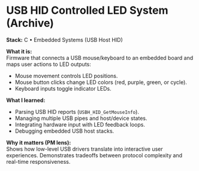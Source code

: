 # USB HID Controlled LED System (Archive)

**Stack:** C • Embedded Systems (USB Host HID)  

**What it is:**  
Firmware that connects a USB mouse/keyboard to an embedded board and maps user actions to LED outputs:  
- Mouse movement controls LED positions.  
- Mouse button clicks change LED colors (red, purple, green, or cycle).  
- Keyboard inputs toggle indicator LEDs.  

**What I learned:**  
- Parsing USB HID reports (`USBH_HID_GetMouseInfo`).  
- Managing multiple USB pipes and host/device states.  
- Integrating hardware input with LED feedback loops.  
- Debugging embedded USB host stacks.  

**Why it matters (PM lens):**  
Shows how low-level USB drivers translate into interactive user experiences. Demonstrates tradeoffs between protocol complexity and real-time responsiveness.
